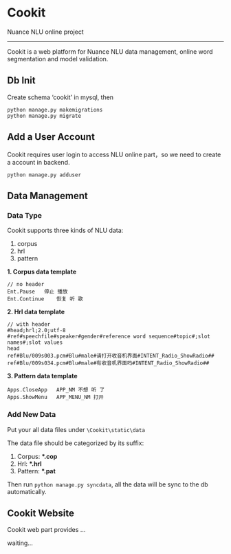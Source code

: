 # Cookit
Nuance NLU online project
***
Cookit is a web platform for Nuance NLU data management, online word segmentation and model validation. 

## Db Init
Create schema ‘cookit’ in mysql, then
```
python manage.py makemigrations
python manage.py migrate
```
	
## Add a User Account
Cookit requires user login to access NLU online part，so we need to create a account in backend.
```
python manage.py adduser
```

## Data Management

### Data Type
Cookit supports three kinds of NLU data:
1. corpus
2. hrl
3. pattern

**1. Corpus data template**
```
// no header
Ent.Pause	停止 播放
Ent.Continue	恢复 听 歌
```

**2. Hrl data template**
```
// with header
#head;hrl;2.0;utf-8
#ref#speechfile#speaker#gender#reference word sequence#topic#;slot names#;slot values
head
ref#Blu/009s003.pcm#Blu#male#请打开收音机界面#INTENT_Radio_ShowRadio##
ref#Blu/009s034.pcm#Blu#male#有收音机界面吗#INTENT_Radio_ShowRadio##
```
**3. Pattern data template**
```
Apps.CloseApp	APP_NM 不想 听 了
Apps.ShowMenu	APP_MENU_NM 打开
```

### Add New Data
Put your all data files under  `\Cookit\static\data`

The data file should be categorized by its suffix:
1. Corpus: **\*.cop**
2. Hrl: **\*.hrl**
3. Pattern: **\*.pat**

Then run `python manage.py syncdata`, all the data will be sync to the db automatically.


## Cookit Website

Cookit web part provides ...


waiting...